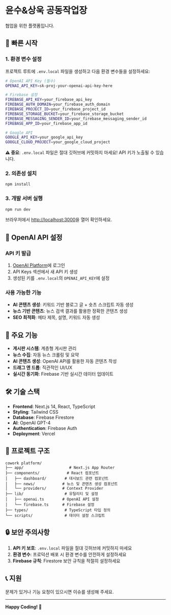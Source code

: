 # 윤수&상욱 공동작업장

협업을 위한 플랫폼입니다.

## 🚀 빠른 시작

### 1. 환경 변수 설정

프로젝트 루트에 `.env.local` 파일을 생성하고 다음 환경 변수들을 설정하세요:

```bash
# OpenAI API Key (필수)
OPENAI_API_KEY=sk-proj-your-openai-api-key-here

# Firebase 설정
FIREBASE_API_KEY=your_firebase_api_key
FIREBASE_AUTH_DOMAIN=your_firebase_auth_domain
FIREBASE_PROJECT_ID=your_firebase_project_id
FIREBASE_STORAGE_BUCKET=your_firebase_storage_bucket
FIREBASE_MESSAGING_SENDER_ID=your_firebase_messaging_sender_id
FIREBASE_APP_ID=your_firebase_app_id

# Google API
GOOGLE_API_KEY=your_google_api_key
GOOGLE_CLOUD_PROJECT=your_google_cloud_project
```

**⚠️ 중요**: `.env.local` 파일은 절대 깃허브에 커밋하지 마세요! API 키가 노출될 수 있습니다.

### 2. 의존성 설치

```bash
npm install
```

### 3. 개발 서버 실행

```bash
npm run dev
```

브라우저에서 [http://localhost:3000](http://localhost:3000)을 열어 확인하세요.

## 🔑 OpenAI API 설정

### API 키 발급
1. [OpenAI Platform](https://platform.openai.com/)에 로그인
2. API Keys 섹션에서 새 API 키 생성
3. 생성된 키를 `.env.local`의 `OPENAI_API_KEY`에 설정

### 사용 가능한 기능
- **AI 콘텐츠 생성**: 키워드 기반 블로그 글 + 숏츠 스크립트 자동 생성
- **뉴스 기반 콘텐츠**: 뉴스 검색 결과를 활용한 정확한 콘텐츠 생성
- **SEO 최적화**: 메타 제목, 설명, 키워드 자동 생성

## 📱 주요 기능

- **게시판 시스템**: 계층형 게시판 관리
- **뉴스 수집**: 자동 뉴스 크롤링 및 요약
- **AI 콘텐츠 생성**: OpenAI API를 활용한 자동 콘텐츠 작성
- **드래그 앤 드롭**: 직관적인 UI/UX
- **실시간 동기화**: Firebase 기반 실시간 데이터 업데이트

## 🛠️ 기술 스택

- **Frontend**: Next.js 14, React, TypeScript
- **Styling**: Tailwind CSS
- **Database**: Firebase Firestore
- **AI**: OpenAI GPT-4
- **Authentication**: Firebase Auth
- **Deployment**: Vercel

## 📁 프로젝트 구조

```
cowork platform/
├── app/                    # Next.js App Router
├── components/            # React 컴포넌트
│   ├── dashboard/        # 대시보드 관련 컴포넌트
│   ├── news/            # 뉴스 및 콘텐츠 생성 컴포넌트
│   └── providers/       # Context Provider
├── lib/                  # 유틸리티 및 설정
│   ├── openai.ts        # OpenAI API 설정
│   └── firebase.ts      # Firebase 설정
├── types/                # TypeScript 타입 정의
└── scripts/              # 데이터 설정 스크립트
```

## 🔒 보안 주의사항

1. **API 키 보호**: `.env.local` 파일을 절대 깃허브에 커밋하지 마세요
2. **환경 변수**: 프로덕션 배포 시 환경 변수를 안전하게 설정하세요
3. **Firebase 규칙**: Firestore 보안 규칙을 적절히 설정하세요

## 📞 지원

문제가 있거나 기능 요청이 있으시면 이슈를 생성해 주세요.

---

**Happy Coding! 🎉** 